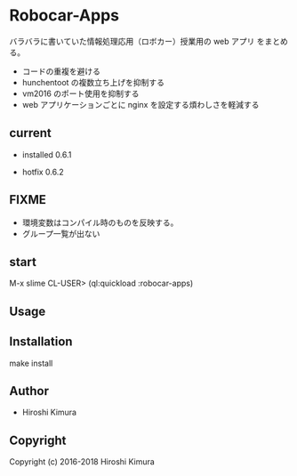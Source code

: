 # Robocar-Apps

バラバラに書いていた情報処理応用（ロボカー）授業用の web アプリ をまとめる。

* コードの重複を避ける
* hunchentoot の複数立ち上げを抑制する
* vm2016 のポート使用を抑制する
* web アプリケーションごとに nginx を設定する煩わしさを軽減する

## current

* installed 0.6.1

* hotfix 0.6.2

## FIXME

* 環境変数はコンパイル時のものを反映する。
* グループ一覧が出ない

## start

M-x slime
CL-USER> (ql:quickload :robocar-apps)


## Usage

## Installation

make install

## Author

* Hiroshi Kimura

## Copyright

Copyright (c) 2016-2018 Hiroshi Kimura

